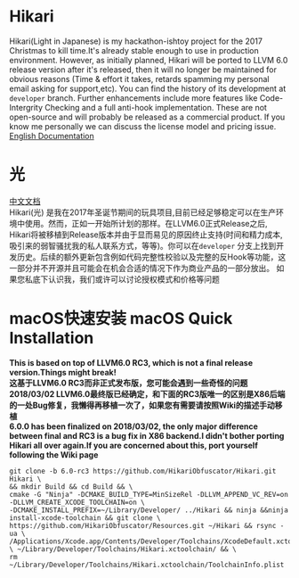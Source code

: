 # Hikari
Hikari(Light in Japanese) is my hackathon-ishtoy project for the 2017 Christmas to kill time.It's already stable enough to use in production environment. However, as initially planned, Hikari will be ported to LLVM 6.0 release version after it's released, then it will no longer be maintained for obvious reasons (Time & effort it takes, retards spamming my personal email asking for support,etc). You can find the history of its development at ``developer`` branch. Further enhancements include more features like Code-Intergrity Checking and a full anti-hook implementation. These are not open-source and will probably be released as a commercial product. If you know me personally we can discuss the license model and pricing issue.
[English Documentation](https://naville.gitbooks.io/hikari/content/)    

# 光
[中文文档](https://naville.gitbooks.io/hikaricn/content/)  
Hikari(光) 是我在2017年圣诞节期间的玩具项目,目前已经足够稳定可以在生产环境中使用。然而，正如一开始所计划的那样。在LLVM6.0正式Release之后, Hikari将被移植到Release版本并由于显而易见的原因终止支持(时间和精力成本,吸引来的弱智骚扰我的私人联系方式，等等)。你可以在``developer`` 分支上找到开发历史。后续的额外更新包含例如代码完整性校验以及完整的反Hook等功能，这一部分并不开源并且可能会在机会合适的情况下作为商业产品的一部分放出。 如果您私底下认识我，我们或许可以讨论授权模式和价格等问题

<!----## Hikari是什么
- 一个功能上秒杀很多天价商业方案的开源加固
- 基于OLLVM魔改的控制流混淆
- 以及其他各类实验性质的混淆和二进制保护
## Hikari不是什么  
### 特别鸣谢\*加密为本环节提供的诸多笑料(已被从官网删除)  
- 快速破解RSA的工具![RSA](https://github.com/HikariObfuscator/Mirai/blob/master/RSA.png?raw=true)
- 防JDA Pro的工具![JDA](https://github.com/HikariObfuscator/Mirai/blob/master/JDA.jpeg?raw=true)
- 单靠混淆就可以自动修复逻辑漏洞工具![Security](https://github.com/HikariObfuscator/Mirai/blob/master/SEC.png?raw=true)
---->

# macOS快速安装 macOS Quick Installation
**This is based on top of LLVM6.0 RC3, which is not a final release version.Things might break!**  
**这基于LLVM6.0 RC3而非正式发布版，您可能会遇到一些奇怪的问题**  
**2018/03/02 LLVM6.0最终版已经确定，和下面的RC3版唯一的区别是X86后端的一处Bug修复，我懒得再移植一次了，如果您有需要请按照Wiki的描述手动移植**  
**6.0.0 has been finalized on 2018/03/02, the only major difference between final and RC3 is a bug fix in X86 backend.I didn't bother porting Hikari all over again.If you are concerned about this, port yourself following the Wiki page**

```
git clone -b 6.0-rc3 https://github.com/HikariObfuscator/Hikari.git Hikari \
&& mkdir Build && cd Build && \
cmake -G "Ninja" -DCMAKE_BUILD_TYPE=MinSizeRel -DLLVM_APPEND_VC_REV=on -DLLVM_CREATE_XCODE_TOOLCHAIN=on \
-DCMAKE_INSTALL_PREFIX=~/Library/Developer/ ../Hikari && ninja &&ninja install-xcode-toolchain && git clone \
https://github.com/HikariObfuscator/Resources.git ~/Hikari && rsync -ua \ /Applications/Xcode.app/Contents/Developer/Toolchains/XcodeDefault.xctoolchain/ \ ~/Library/Developer/Toolchains/Hikari.xctoolchain/ && \
rm ~/Library/Developer/Toolchains/Hikari.xctoolchain/ToolchainInfo.plist
```
